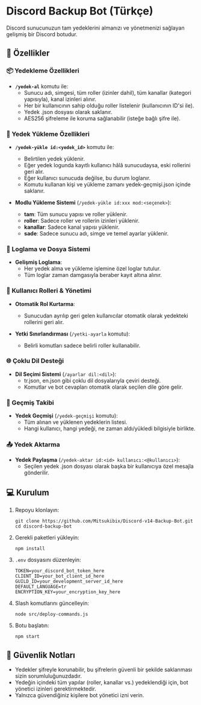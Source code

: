 # Discord Backup Bot (Türkçe)

Discord sunucunuzun tam yedeklerini almanızı ve yönetmenizi sağlayan gelişmiş bir Discord botudur.

## 🚀 Özellikler

### 📦 Yedekleme Özellikleri
- **`/yedek-al`** komutu ile:
  - Sunucu adı, simgesi, tüm roller (izinler dahil), tüm kanallar (kategori yapısıyla), kanal izinleri alınır.
  - Her bir kullanıcının sahip olduğu roller listelenir (kullanıcının ID'si ile).
  - Yedek .json dosyası olarak saklanır.
  - AES256 şifreleme ile koruma sağlanabilir (isteğe bağlı şifre ile).

### 🔄 Yedek Yükleme Özellikleri
- **`/yedek-yükle id:<yedek_id>`** komutu ile:
  - Belirtilen yedek yüklenir.
  - Eğer yedek logunda kayıtlı kullanıcı hâlâ sunucudaysa, eski rollerini geri alır.
  - Eğer kullanıcı sunucuda değilse, bu durum loglanır.
  - Komutu kullanan kişi ve yükleme zamanı yedek-geçmişi.json içinde saklanır.

- **Modlu Yükleme Sistemi** (`/yedek-yükle id:xxx mod:<seçenek>`):
  - **tam**: Tüm sunucu yapısı ve roller yüklenir.
  - **roller**: Sadece roller ve rollerin izinleri yüklenir.
  - **kanallar**: Sadece kanal yapısı yüklenir.
  - **sade**: Sadece sunucu adı, simge ve temel ayarlar yüklenir.

### 📁 Loglama ve Dosya Sistemi
- **Gelişmiş Loglama**:
  - Her yedek alma ve yükleme işlemine özel loglar tutulur.
  - Tüm loglar zaman damgasıyla beraber kayıt altına alınır.

### 👥 Kullanıcı Rolleri & Yönetimi
- **Otomatik Rol Kurtarma**:
  - Sunucudan ayrılıp geri gelen kullanıcılar otomatik olarak yedekteki rollerini geri alır.

- **Yetki Sınırlandırması** (`/yetki-ayarla` komutu):
  - Belirli komutları sadece belirli roller kullanabilir.

### 🌐 Çoklu Dil Desteği
- **Dil Seçimi Sistemi** (`/ayarlar dil:<dil>`):
  - tr.json, en.json gibi çoklu dil dosyalarıyla çeviri desteği.
  - Komutlar ve bot cevapları otomatik olarak seçilen dile göre gelir.

### 📜 Geçmiş Takibi
- **Yedek Geçmişi** (`/yedek-geçmişi` komutu):
  - Tüm alınan ve yüklenen yedeklerin listesi.
  - Hangi kullanıcı, hangi yedeği, ne zaman aldı/yükledi bilgisiyle birlikte.

### 📤 Yedek Aktarma
- **Yedek Paylaşma** (`/yedek-aktar id:<id> kullanıcı:<@kullanıcı>`):
  - Seçilen yedek .json dosyası olarak başka bir kullanıcıya özel mesajla gönderilir.

## 💻 Kurulum

1. Repoyu klonlayın:
   ```
   git clone https://github.com/Mitsukibix/Discord-v14-Backup-Bot.git
   cd discord-backup-bot
   ```

2. Gerekli paketleri yükleyin:
   ```
   npm install
   ```

3. `.env` dosyasını düzenleyin:
   ```
   TOKEN=your_discord_bot_token_here
   CLIENT_ID=your_bot_client_id_here
   GUILD_ID=your_development_server_id_here
   DEFAULT_LANGUAGE=tr
   ENCRYPTION_KEY=your_encryption_key_here
   ```

4. Slash komutlarını güncelleyin:
   ```
   node src/deploy-commands.js
   ```

5. Botu başlatın:
   ```
   npm start
   ```

## 🔐 Güvenlik Notları

- Yedekler şifreyle korunabilir, bu şifrelerin güvenli bir şekilde saklanması sizin sorumluluğunuzdadır.
- Yedeğin içindeki tüm yapılar (roller, kanallar vs.) yedeklendiği için, bot yönetici izinleri gerektirmektedir.
- Yalnızca güvendiğiniz kişilere bot yönetici izni verin.
 

